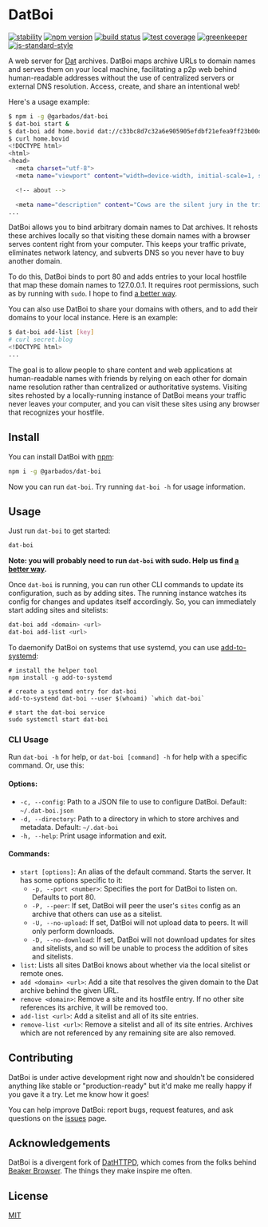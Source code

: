 # DatBoi

[![stability](https://img.shields.io/badge/stability-experimental-orange.svg?style=flat-square)](https://nodejs.org/api/documentation.html#documentation_stability_index)
[![npm version](https://img.shields.io/npm/v/@garbados/dat-boi.svg?style=flat-square)](https://www.npmjs.com/package/@garbados/dat-boi)
[![build status](https://img.shields.io/travis/garbados/dat-boi/master.svg?style=flat-square)](https://travis-ci.org/garbados/dat-boi)
[![test coverage](https://img.shields.io/coveralls/github/garbados/dat-boi/master.svg?style=flat-square)](https://coveralls.io/github/garbados/dat-boi)
[![greenkeeper](https://badges.greenkeeper.io/garbados/dat-boi.svg)](https://greenkeeper.io/)
[![js-standard-style](https://img.shields.io/badge/code%20style-standard-brightgreen.svg?style=flat-square)](https://github.com/feross/standard)

A web server for [Dat](https://datprotocol.com) archives. DatBoi maps archive URLs to domain names and serves them on your local machine, facilitating a p2p web behind human-readable addresses without the use of centralized servers or external DNS resolution. Access, create, and share an intentional web!

Here's a usage example:

```bash
$ npm i -g @garbados/dat-boi
$ dat-boi start &
$ dat-boi add home.bovid dat://c33bc8d7c32a6e905905efdbf21efea9ff23b00d1c3ee9aea80092eaba6c4957/
$ curl home.bovid
<!DOCTYPE html>
<html>
<head>
  <meta charset="utf-8">
  <meta name="viewport" content="width=device-width, initial-scale=1, shrink-to-fit=no">

  <!-- about -->

  <meta name="description" content="Cows are the silent jury in the trial of mankind.">
...
```

DatBoi allows you to bind arbitrary domain names to Dat archives. It rehosts these archives locally so that visiting these domain names with a browser serves content right from your computer. This keeps your traffic private, eliminates network latency, and subverts DNS so you never have to buy another domain.

To do this, DatBoi binds to port 80 and adds entries to your local hostfile that map these domain names to 127.0.0.1. It requires root permissions, such as by running with `sudo`. I hope to find [a better way](https://github.com/garbados/dat-boi/issues/8).

You can also use DatBoi to share your domains with others, and to add their domains to your local instance. Here is an example:

```bash
$ dat-boi add-list [key]
# curl secret.blog
<!DOCTYPE html>
...
```

The goal is to allow people to share content and web applications at human-readable names with friends by relying on each other for domain name resolution rather than centralized or authoritative systems. Visiting sites rehosted by a locally-running instance of DatBoi means your traffic never leaves your computer, and you can visit these sites using any browser that recognizes your hostfile.

## Install

You can install DatBoi with [npm](https://www.npmjs.com/):

```bash
npm i -g @garbados/dat-boi
```

Now you can run `dat-boi`. Try running `dat-boi -h` for usage information.

## Usage

Just run `dat-boi` to get started:

```bash
dat-boi
```

**Note: you will probably need to run `dat-boi` with sudo. Help us find [a better way](https://github.com/garbados/dat-boi/issues/8).**

Once `dat-boi` is running, you can run other CLI commands to update its configuration, such as by adding sites. The running instance watches its config for changes and updates itself accordingly. So, you can immediately start adding sites and sitelists:

```bash
dat-boi add <domain> <url>
dat-boi add-list <url>
```

To daemonify DatBoi on systems that use systemd, you can use [add-to-systemd](https://www.npmjs.com/package/add-to-systemd):

```
# install the helper tool
npm install -g add-to-systemd

# create a systemd entry for dat-boi
add-to-systemd dat-boi --user $(whoami) `which dat-boi`

# start the dat-boi service
sudo systemctl start dat-boi
```

### CLI Usage

Run `dat-boi -h` for help, or `dat-boi [command] -h` for help with a specific command. Or, use this:

#### Options:

- `-c, --config`: Path to a JSON file to use to configure DatBoi. Default: `~/.dat-boi.json`
- `-d, --directory`: Path to a directory in which to store archives and metadata. Default: `~/.dat-boi`
- `-h, --help`: Print usage information and exit.

#### Commands:

- `start [options]`: An alias of the default command. Starts the server. It has some options specific to it:
	- `-p, --port <number>`: Specifies the port for DatBoi to listen on. Defaults to port 80.
    - `-P, --peer`: If set, DatBoi will peer the user's `sites` config as an archive that others can use as a sitelist.
    - `-U, --no-upload`: If set, DatBoi will not upload data to peers. It will only perform downloads.
    - `-D, --no-download`: If set, DatBoi will not download updates for sites and sitelists, and so will be unable to process the addition of sites and sitelists.
- `list`: Lists all sites DatBoi knows about whether via the local sitelist or remote ones.
- `add <domain> <url>`: Add a site that resolves the given domain to the Dat archive behind the given URL.
- `remove <domain>`: Remove a site and its hostfile entry. If no other site references its archive, it will be removed too.
- `add-list <url>`: Add a sitelist and all of its site entries.
- `remove-list <url>`: Remove a sitelist and all of its site entries. Archives which are not referenced by any remaining site are also removed.

## Contributing

DatBoi is under active development right now and shouldn't be considered anything like stable or "production-ready" but it'd make me really happy if you gave it a try. Let me know how it goes!

You can help improve DatBoi: report bugs, request features, and ask questions on the [issues](https://github.com/garbados/dat-boi/issues) page.

## Acknowledgements

DatBoi is a divergent fork of [DatHTTPD](https://github.com/beakerbrowser/dathttpd), which comes from the folks behind [Beaker Browser](https://beakerbrowser.com/). The things they make inspire me often.

## License

[MIT](./LICENSE)
